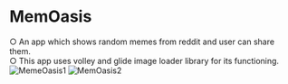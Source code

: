 # MemOasis
○ An app which shows random memes from reddit and user can share them.  
○ This app uses volley and glide image loader library for its functioning.  
![MemeOasis1](https://github.com/YadavYashvant/MemOasis/assets/113130559/e6e5d3e5-59c8-490f-b028-bf37edee7100)
![MemOasis2](https://github.com/YadavYashvant/MemOasis/assets/113130559/8c50e8ef-1fa8-4d3c-bef6-f8ae7aa12c23)
